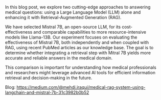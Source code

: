 In this blog post, we explore two cutting-edge approaches to answering medical questions: using a Large Language Model (LLM) alone and enhancing it with Retrieval-Augmented Generation (RAG).

We have selected Mistral 7B, an open-source LLM, for its cost-effectiveness and comparable capabilities to more resource-intensive models like Llama-13B. Our experiment focuses on evaluating the effectiveness of Mistral 7B, both independently and when coupled with RAG, using recent PubMed articles as our knowledge base. The goal is to determine whether integrating a retrieval step with Mitral 7B yields more accurate and reliable answers in the medical domain.

This comparison is important for understanding how medical professionals and researchers might leverage advanced AI tools for efficient information retrieval and decision-making in the future.

Blog: https://medium.com/@mehdi.iraqui/medical-rag-system-using-langchain-and-mistral-7b-31c3982b0b52
